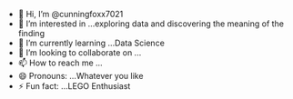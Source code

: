 - 👋 Hi, I’m @cunningfoxx7021
- 👀 I’m interested in ...exploring data and discovering the meaning of the finding
- 🌱 I’m currently learning ...Data Science
- 💞️ I’m looking to collaborate on ...
- 📫 How to reach me ...
- 😄 Pronouns: ...Whatever you like
- ⚡ Fun fact: ...LEGO Enthusiast

<!---
cunningfoxx7021/cunningfoxx7021 is a ✨ special ✨ repository because its `README.md` (this file) appears on your GitHub profile.
You can click the Preview link to take a look at your changes.
--->
